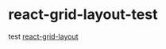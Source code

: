 # react-grid-layout-test

test [react-grid-layout](https://github.com/react-grid-layout/react-grid-layout)
